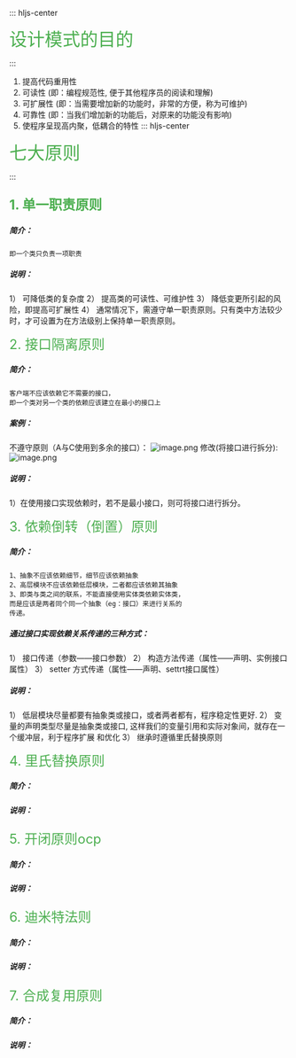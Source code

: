 ::: hljs-center

<font color=#4CAF50 size=6 > 设计模式的目的 </font>

:::
1. 提高代码重用性
2. 可读性  (即：编程规范性, 便于其他程序员的阅读和理解)
3. 可扩展性  (即：当需要增加新的功能时，非常的方便，称为可维护) 
4. 可靠性  (即：当我们增加新的功能后，对原来的功能没有影响) 
5. 使程序呈现高内聚，低耦合的特性 
::: hljs-center

<font color=#4CAF50 size=6 > 七大原则 </font>

:::

### <font color=#4CAF50 size=5>1. 单一职责原则</font>
##### 简介：  
	即一个类只负责一项职责
##### 说明：
1） 可降低类的复杂度
2） 提高类的可读性、可维护性
3） 降低变更所引起的风险，即提高可扩展性
4） 通常情况下，需遵守单一职责原则。只有类中方法较少时，才可设置为在方法级别上保持单一职责原则。

<font color=#4CAF50 size=5>2. 接口隔离原则</font>
##### 简介：  
	客户端不应该依赖它不需要的接口，
	即一个类对另一个类的依赖应该建立在最小的接口上 
 #####  案例：
不遵守原则（A与C使用到多余的接口）：
![image.png](https://i.loli.net/2020/02/13/lOgcnXwFId6rT37.png)
修改(将接口进行拆分):
![image.png](https://i.loli.net/2020/02/13/zBCstS8AvmGEJ7o.png)

##### 说明：
1）在使用接口实现依赖时，若不是最小接口，则可将接口进行拆分。

<font color=#4CAF50 size=5>3. 依赖倒转（倒置）原则</font>
##### 简介：  
	1、抽象不应该依赖细节，细节应该依赖抽象
	2、高层模块不应该依赖低层模块，二者都应该依赖其抽象
	3、即类与类之间的联系，不能直接使用实体类依赖实体类，
	而是应该是两者同个同一个抽象（eg：接口）来进行关系的
	传递。
##### 通过接口实现依赖关系传递的三种方式：
1） 接口传递（参数——接口参数）
2） 构造方法传递（属性——声明、实例接口属性）
3） setter 方式传递（属性——声明、settrt接口属性）
	
##### 说明：
1） 低层模块尽量都要有抽象类或接口，或者两者都有，程序稳定性更好. 
2） 变量的声明类型尽量是抽象类或接口, 这样我们的变量引用和实际对象间，就存在一个缓冲层，利于程序扩展 和优化 
3） 继承时遵循里氏替换原则 

<font color=#4CAF50 size=5>4. 里氏替换原则</font>
##### 简介：  
	
##### 说明：
<font color=#4CAF50 size=5>5. 开闭原则ocp</font>
##### 简介：  
	
##### 说明：
<font color=#4CAF50 size=5>6. 迪米特法则</font>
##### 简介：  
	
##### 说明：
<font color=#4CAF50 size=5>7. 合成复用原则</font>
##### 简介：  
	
##### 说明：